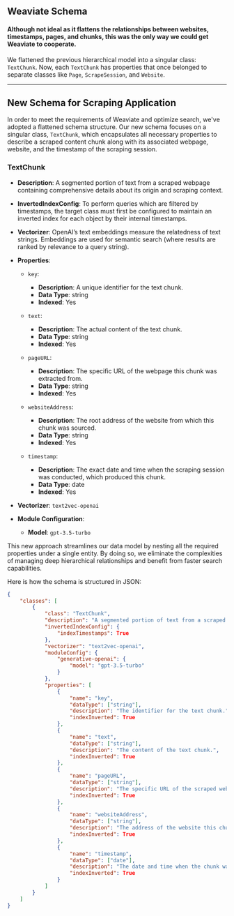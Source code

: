 ## Weaviate Schema

#### Although not ideal as it flattens the relationships between websites, timestamps, pages, and chunks, this was the only way we could get Weaviate to cooperate.

We flattened the previous hierarchical model into a singular class: `TextChunk`. Now, each `TextChunk` has properties that once belonged to separate classes like `Page`, `ScrapeSession`, and `Website`.

---

## New Schema for Scraping Application

In order to meet the requirements of Weaviate and optimize search, we've adopted a flattened schema structure. Our new schema focuses on a singular class, `TextChunk`, which encapsulates all necessary properties to describe a scraped content chunk along with its associated webpage, website, and the timestamp of the scraping session.

### **TextChunk**
- **Description**: A segmented portion of text from a scraped webpage containing comprehensive details about its origin and scraping context.
- **InvertedIndexConfig**: To perform queries which are filtered by timestamps, the target class must first be configured to maintain an inverted index for each object by their internal timestamps.
- **Vectorizer**: OpenAI’s text embeddings measure the relatedness of text strings. Embeddings are used for semantic search (where results are ranked by relevance to a query string).

- **Properties**:
  - `key`: 
    - **Description**: A unique identifier for the text chunk. 
    - **Data Type**: string
    - **Indexed**: Yes

  - `text`: 
    - **Description**: The actual content of the text chunk.
    - **Data Type**: string
    - **Indexed**: Yes
  
  - `pageURL`: 
    - **Description**: The specific URL of the webpage this chunk was extracted from.
    - **Data Type**: string
    - **Indexed**: Yes
  
  - `websiteAddress`: 
    - **Description**: The root address of the website from which this chunk was sourced.
    - **Data Type**: string
    - **Indexed**: Yes
  
  - `timestamp`: 
    - **Description**: The exact date and time when the scraping session was conducted, which produced this chunk.
    - **Data Type**: date
    - **Indexed**: Yes

- **Vectorizer**: `text2vec-openai`
  
- **Module Configuration**: 
  - **Model**: `gpt-3.5-turbo`

This new approach streamlines our data model by nesting all the required properties under a single entity. By doing so, we eliminate the complexities of managing deep hierarchical relationships and benefit from faster search capabilities.

Here is how the schema is structured in JSON:

```json
{
    "classes": [
        {
            "class": "TextChunk",
            "description": "A segmented portion of text from a scraped webpage with full details.",
            "invertedIndexConfig": {
                "indexTimestamps": True
            },
            "vectorizer": "text2vec-openai",
            "moduleConfig": {
                "generative-openai": {
                    "model": "gpt-3.5-turbo"
                }
            },
            "properties": [
                {
                    "name": "key",
                    "dataType": ["string"],
                    "description": "The identifier for the text chunk.",
                    "indexInverted": True
                },
                {
                    "name": "text",
                    "dataType": ["string"],
                    "description": "The content of the text chunk.",
                    "indexInverted": True
                },
                {
                    "name": "pageURL",
                    "dataType": ["string"],
                    "description": "The specific URL of the scraped webpage this chunk belongs to.",
                    "indexInverted": True
                },
                {
                    "name": "websiteAddress",
                    "dataType": ["string"],
                    "description": "The address of the website this chunk comes from.",
                    "indexInverted": True
                },
                {
                    "name": "timestamp",
                    "dataType": ["date"],
                    "description": "The date and time when the chunk was scraped.",
                    "indexInverted": True
                }
            ]
        }
    ]
}
```
